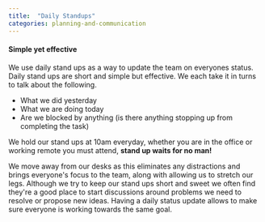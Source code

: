 ```yaml
---
title:  "Daily Standups"
categories: planning-and-communication
---
```

<h4> Simple yet effective </h4>
We use daily stand ups as a way to update the team on everyones status. Daily stand ups are short and simple but effective. We each take it in turns to talk about the following.

- What we did yesterday
- What we are doing today
- Are we blocked by anything (is there anything stopping up from completing the task)

We hold our stand ups at 10am everyday, whether you are in the office or working remote you must attend, **stand up waits for no man!** 

We move away from our desks as this eliminates any distractions and brings everyone's focus to the team, along with allowing us to stretch our legs. Although we try to keep our stand ups short and sweet we often find they're a good place to start discussions around problems we need to resolve or propose new ideas. Having a daily status update allows to make sure everyone is working towards the same goal. 

